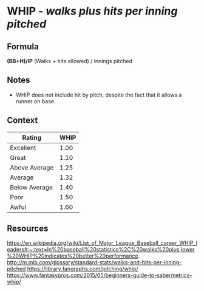 # WHIP - _walks plus hits per inning pitched_

## Formula
**(BB+H)/IP**
(Walks + hits allowed) / innings pitched

## Notes
* WHIP does not include hit by pitch, despite the fact that it allows a runner on base.

## Context

| Rating        | WHIP |
| ------------- | ---- |
| Excellent     | 1.00 |
| Great         | 1.10 |
| Above Average | 1.25 |
| Average       | 1.32 |
| Below Average | 1.40 |
| Poor          | 1.50 |
| Awful         | 1.60 |

## Resources
https://en.wikipedia.org/wiki/List_of_Major_League_Baseball_career_WHIP_leaders#:~:text=In%20baseball%20statistics%2C%20walks%20plus,lower%20WHIP%20indicates%20better%20performance.
http://m.mlb.com/glossary/standard-stats/walks-and-hits-per-inning-pitched
https://library.fangraphs.com/pitching/whip/
https://www.fantasypros.com/2015/05/beginners-guide-to-sabermetrics-whip/
